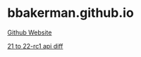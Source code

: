 # bbakerman.github.io
[Github Website](https://bbakerman.github.io/)

[21 to 22-rc1 api diff](apidiffs/21-to-22.html)